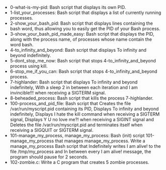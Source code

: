 * 0-what-is-my-pid: Bash script that displays its own PID.
* 1-list_your_processes: Bash script that displays a list of currently running processes.
* 2-show_your_bash_pid: Bash script that displays lines containing the bash word, thus allowing you to easily get the PID of your Bash process.
* 3-show_your_bash_pid_made_easy: Bash script that displays the PID, along with the process name, of processes whose name contain the word bash.
* 4-to_infinity_and_beyond: Bash script that displays To infinity and beyond indefinitely.
* 5-dont_stop_me_now: Bash script that stops 4-to_infinity_and_beyond process using kill.
* 6-stop_me_if_you_can: Bash script that stops 4-to_infinity_and_beyond process.
* 7-highlander: Bash script that displays To infinity and beyond indefinitely, With a sleep 2 in between each iteration and I am invincible!!! when receiving a SIGTERM signal.
* 8-beheaded_process: Bash script that kills the process 7-highlander.
* 100-process_and_pid_file: Bash script that Creates the file /var/run/myscript.pid containing its PID, Displays To infinity and beyond indefinitely, Displays I hate the kill command when receiving a SIGTERM signal, Displays Y U no love me?! when receiving a SIGINT signal and Deletes the file /var/run/myscript.pid and terminates itself when receiving a SIGQUIT or SIGTERM signal.
* 101-manage_my_process, manage_my_process: Bash (init) script 101-manage_my_process that manages manage_my_process. Write a manage_my_process Bash script that Indefinitely writes I am alive! to the file /tmp/my_process and In between every I am alive! message, the program should pause for 2 seconds.
* 102-zombie.c: Write a C program that creates 5 zombie processes.